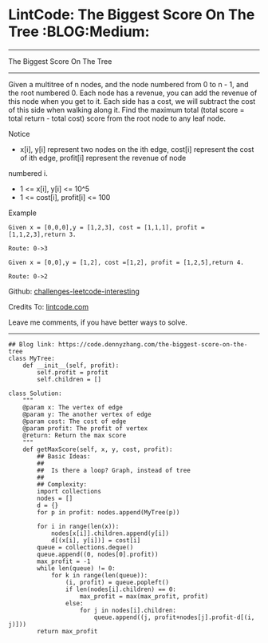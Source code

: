 # LintCode: The Biggest Score On The Tree     :BLOG:Medium:


---

The Biggest Score On The Tree  

---

Given a multitree of n nodes, and the node numbered from 0 to n - 1, and the root numbered 0. Each node has a revenue, you can add the revenue of this node when you get to it. Each side has a cost, we will subtract the cost of this side when walking along it. Find the maximum total (total score = total return - total cost) score from the root node to any leaf node.  

Notice  
-   x[i], y[i] represent two nodes on the ith edge, cost[i] represent the cost of ith edge, profit[i] represent the revenue of node

numbered i.  
-   1 <= x[i], y[i] <= 10^5
-   1 <= cost[i], profit[i] <= 100

Example  

    Given x = [0,0,0],y = [1,2,3], cost = [1,1,1], profit = [1,1,2,3],return 3.
    
    Route: 0->3

    Given x = [0,0],y = [1,2], cost =[1,2], profit = [1,2,5],return 4.
    
    Route: 0->2

Github: [challenges-leetcode-interesting](https://github.com/DennyZhang/challenges-leetcode-interesting/tree/master/the-biggest-score-on-the-tree)  

Credits To: [lintcode.com](http://www.lintcode.com/en/problem/the-biggest-score-on-the-tree/)  

Leave me comments, if you have better ways to solve.  

---

    ## Blog link: https://code.dennyzhang.com/the-biggest-score-on-the-tree
    class MyTree:
        def __init__(self, profit):
            self.profit = profit
            self.children = []
    
    class Solution:
        """
        @param x: The vertex of edge
        @param y: The another vertex of edge
        @param cost: The cost of edge
        @param profit: The profit of vertex
        @return: Return the max score
        """
        def getMaxScore(self, x, y, cost, profit):
            ## Basic Ideas:
            ##
            ##  Is there a loop? Graph, instead of tree
            ##
            ## Complexity:
            import collections
            nodes = []
            d = {}
            for p in profit: nodes.append(MyTree(p))
    
            for i in range(len(x)):
                nodes[x[i]].children.append(y[i])
                d[(x[i], y[i])] = cost[i]
            queue = collections.deque()
            queue.append((0, nodes[0].profit))
            max_profit = -1
            while len(queue) != 0:
                for k in range(len(queue)):
                    (i, profit) = queue.popleft()
                    if len(nodes[i].children) == 0:
                        max_profit = max(max_profit, profit)
                    else:
                        for j in nodes[i].children:
                            queue.append((j, profit+nodes[j].profit-d[(i, j)]))
            return max_profit